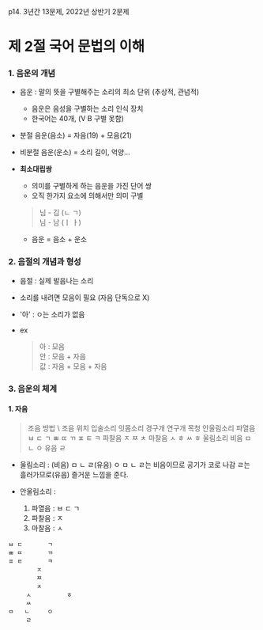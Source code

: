 
p14.
3년간 13문제, 2022년 상반기 2문제
# 제 2절 국어 문법의 이해
 
 ### 1. 음운의 개념
   - 음운 : 말의 뜻을 구별해주는 소리의 최소 단위 (추상적, 관념적) 
     - 음운은 음성을 구별하는 소리 인식 장치
     - 한국어는 40개, (V B 구별 못함)

  - 분절 음운(음소) = 자음(19) + 모음(21)
  - 비분절 음운(운소) = 소리 길이, 억양...

- **최소대립쌍** 
  - 의미를 구별하게 하는 음운을 가진 단어 쌍
  - 오직 한가지 요소에 의해서만 의미 구별

   >님 - 김 (ㄴ ㄱ)   
   >님 - 남 (ㅣ ㅏ) 

  - 음운 = 음소 + 운소

 ### 2. 음절의 개념과 형성
 - 음절 : 실제 발음나는 소리
 - 소리를 내려면 모음이 필요 (자음 단독으로 X)
 - '아' : ㅇ는 소리가 없음
 
 - ex
   > 아 : 모음    
   > 안 : 모음 + 자음   
   > 값 : 자음 + 모음 + 자음   
 
 ### 3. 음운의 체계 
  #### 1. 자음  

  > 조음 방법 \ 조음 위치   입술소리    잇몸소리    경구개  연구개  목청
  > 안울림소리  파열음      ㅂ          ㄷ                  ㄱ
  >                        ㅃ          ㄸ                  ㄲ
  >                        ㅍ          ㅌ                  ㅋ
  >            파찰음                              ㅈ
  >                                                ㅉ
  >                                                ㅊ 
  >            마찰음                  ㅅ                        ㅎ
  >                                    ㅆ                       ㅎ
  > 울림소리    비음        ㅁ          ㄴ                  ㅇ
  >            유음                    ㄹ

  - 울림소리 : (비음) ㅁ ㄴ ㄹ(유음) ㅇ 
                ㅁ ㄴ ㄹ는 비음이므로 공기가 코로 나감
                ㄹ는 흘러가므로(유음) 즐거운 느낌을 준다.

  - 안울림소리 : 
     1. 파열음 : ㅂ ㄷ ㄱ
     2. 파찰음 : ㅈ
     3. 마찰음 : ㅅ 




``` 
ㅂ ㄷ       ㄱ
ㅃ ㄸ       ㄲ
ㅍ ㅌ       ㅋ
        ㅈ   
        ㅉ
        ㅊ
     ㅅ          ㅎ
     ㅆ 
ㅁ   ㄴ     ㅇ 
     ㄹ 




````